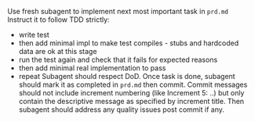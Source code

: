 Use fresh subagent to implement next most important task in `prd.md` Instruct it to follow TDD strictly:
- write test
- then add minimal impl to make test compiles - stubs and hardcoded data are ok at this stage
- run the test again and check that it fails for expected reasons
- then add minimal real implementation to pass
- repeat
Subagent should respect DoD. Once task is done, subagent should mark it as completed in `prd.md` then commit. Commit messages should not include
increment numbering (like Increment 5: ..) but only contain the descriptive message as specified by increment title.  Then subagent should address
any quality issues post commit if any. 